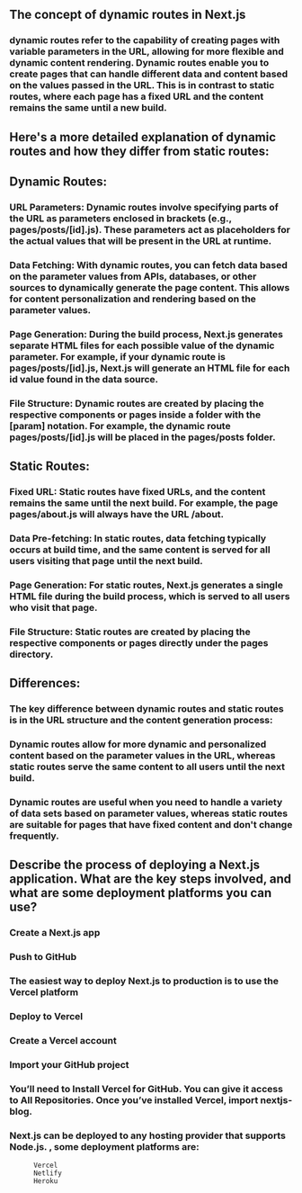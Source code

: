 ## The concept of dynamic routes in Next.js
### dynamic routes refer to the capability of creating pages with variable parameters in the URL, allowing for more flexible and dynamic content rendering. Dynamic routes enable you to create pages that can handle different data and content based on the values passed in the URL. This is in contrast to static routes, where each page has a fixed URL and the content remains the same until a new build.

## Here's a more detailed explanation of dynamic routes and how they differ from static routes:

## Dynamic Routes:

###  URL Parameters: Dynamic routes involve specifying parts of the URL as parameters enclosed in brackets (e.g., pages/posts/[id].js). These parameters act as placeholders for the actual values that will be present in the URL at runtime.

###  Data Fetching: With dynamic routes, you can fetch data based on the parameter values from APIs, databases, or other sources to dynamically generate the page content. This allows for content personalization and rendering based on the parameter values.

### Page Generation: During the build process, Next.js generates separate HTML files for each possible value of the dynamic parameter. For example, if your dynamic route is pages/posts/[id].js, Next.js will generate an HTML file for each id value found in the data source.

### File Structure: Dynamic routes are created by placing the respective components or pages inside a folder with the [param] notation. For example, the dynamic route pages/posts/[id].js will be placed in the pages/posts folder.

## Static Routes:

### Fixed URL: Static routes have fixed URLs, and the content remains the same until the next build. For example, the page pages/about.js will always have the URL /about.

###  Data Pre-fetching: In static routes, data fetching typically occurs at build time, and the same content is served for all users visiting that page until the next build.

###  Page Generation: For static routes, Next.js generates a single HTML file during the build process, which is served to all users who visit that page.

###  File Structure: Static routes are created by placing the respective components or pages directly under the pages directory.

## Differences:

 ### The key difference between dynamic routes and static routes is in the URL structure and the content generation process:

### Dynamic routes allow for more dynamic and personalized content based on the parameter values in the URL, whereas static routes serve the same content to all users until the next build.

### Dynamic routes are useful when you need to handle a variety of data sets based on parameter values, whereas static routes are suitable for pages that have fixed content and don't change frequently.


## Describe the process of deploying a Next.js application. What are the key steps involved, and what are some deployment platforms you can use?
### Create a Next.js app
### Push to GitHub
### The easiest way to deploy Next.js to production is to use the Vercel platform
### Deploy to Vercel
### Create a Vercel account
### Import your GitHub project
### You’ll need to Install Vercel for GitHub. You can give it access to All Repositories. Once you’ve installed Vercel, import nextjs-blog.
### Next.js can be deployed to any hosting provider that supports Node.js. , some deployment platforms are:

          Vercel
          Netlify
          Heroku